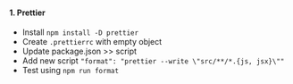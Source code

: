 #### 1. Prettier

* Install `npm install -D prettier`
* Create `.prettierrc` with empty object
* Update package.json >> script
* Add new script `"format": "prettier --write \"src/**/*.{js, jsx}\""`
* Test using `npm run format`



